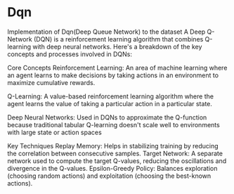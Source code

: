 # Dqn
Implementation of Dqn(Deep Queue Network) to the dataset 
A Deep Q-Network (DQN) is a reinforcement learning algorithm that combines Q-learning with deep neural networks. Here's a breakdown of the key concepts and processes involved in DQNs:

Core Concepts
Reinforcement Learning: An area of machine learning where an agent learns to make decisions by taking actions in an environment to maximize cumulative rewards.

Q-Learning: A value-based reinforcement learning algorithm where the agent learns the value of taking a particular action in a particular state.

Deep Neural Networks: Used in DQNs to approximate the Q-function because traditional tabular Q-learning doesn't scale well to environments with large state or action spaces

Key Techniques
Replay Memory: Helps in stabilizing training by reducing the correlation between consecutive samples.
Target Network: A separate network used to compute the target Q-values, reducing the oscillations and divergence in the Q-values.
Epsilon-Greedy Policy: Balances exploration (choosing random actions) and exploitation (choosing the best-known actions).
